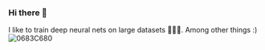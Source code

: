 ### Hi there 👋

I like to train deep neural nets on large datasets 🧠🤖💥. Among other things :)
![0683C680](https://user-images.githubusercontent.com/60951105/183600880-c8cc080b-a410-479d-8516-514e7504d866.png)
